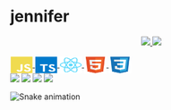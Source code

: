 # jennifer
<div align="center">
  <a href="https://github.com/jenniferangelo8">
  <img height="180em" src="https://github-readme-stats.vercel.app/api?username=jenniferangelo8&show_icons=true&theme=dracula&include_all_commits=true&count_private=true"/>
  <img height="180em" src="https://github-readme-stats.vercel.app/api/top-langs/?username=jenniferangelo8&layout=compact&langs_count=7&theme=dracula"/>
</div>
<div style="display: inline_block"><br>
  <img align="center" alt="Dev-Js" height="30" width="40" src="https://raw.githubusercontent.com/devicons/devicon/master/icons/javascript/javascript-plain.svg"/>
  <img align="center" alt="Dev-Ts" height="30" width="40" src="https://raw.githubusercontent.com/devicons/devicon/master/icons/typescript/typescript-plain.svg"/>
  <img align="center" alt="Dev-React" height="30" width="40" src="https://raw.githubusercontent.com/devicons/devicon/master/icons/react/react-original.svg"/>
  <img align="center" alt="Dev-HTML" height="30" width="40" src="https://raw.githubusercontent.com/devicons/devicon/master/icons/html5/html5-original.svg"/>
  <img align="center" alt="Dev-CSS" height="30" width="40" src="https://raw.githubusercontent.com/devicons/devicon/master/icons/css3/css3-original.svg"/>
</div>

<div>
  <a href ="#" target="_blank"><img src="https://img.shields.io/badge/Gmail-D14836?style=for-the-badge&logo=gmail&logoColor=white"></a>
  <a href ="#" target="_blank"><img src="https://img.shields.io/badge/GitHub-100000?style=for-the-badge&logo=github&logoColor=white"></a>
  <a href ="#" target="_blank"><img src="https://img.shields.io/badge/Instagram-E4405F?style=for-the-badge&logo=instagram&logoColor=white"></a>
  <a href ="#" target="_blank"><img src="https://img.shields.io/badge/LinkedIn-0077B5?style=for-the-badge&logo=linkedin&logoColor=white"></a>

  ![Snake animation](https://github.com/jenniferangelo8/jenniferangelo/blob/output/github-contribution-grid-snake.svg)
</div>
